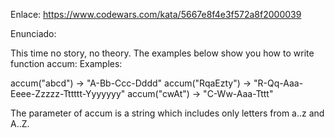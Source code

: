 Enlace: https://www.codewars.com/kata/5667e8f4e3f572a8f2000039

Enunciado:

This time no story, no theory. The examples below show you how to write function accum:
Examples:

accum("abcd") -> "A-Bb-Ccc-Dddd"
accum("RqaEzty") -> "R-Qq-Aaa-Eeee-Zzzzz-Tttttt-Yyyyyyy"
accum("cwAt") -> "C-Ww-Aaa-Tttt"

The parameter of accum is a string which includes only letters from a..z and A..Z.
